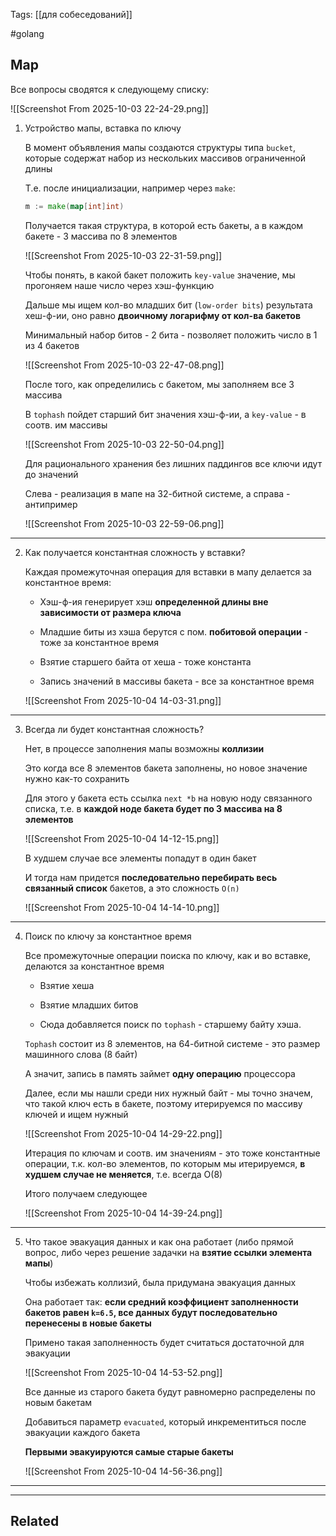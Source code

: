 Tags: [[для собеседований]]

#golang 



## Map



Все вопросы сводятся к следующему списку:

![[Screenshot From 2025-10-03 22-24-29.png]]



1. Устройство мапы, вставка по ключу

	В момент объявления мапы создаются структуры типа `bucket`, которые содержат набор из нескольких массивов ограниченной длины
	
	Т.е. после инициализации, например через `make`: 
	
	```go
	m := make(map[int]int)
	```
	
	Получается такая структура, в которой есть бакеты, а в каждом бакете - 3 массива по 8 элементов
	
	![[Screenshot From 2025-10-03 22-31-59.png]]
	
	
	
	Чтобы понять, в какой бакет положить `key-value` значение, мы прогоняем наше число через хэш-функцию
	
	Дальше мы ищем кол-во младших бит (`low-order bits`) результата хеш-ф-ии, оно равно **двоичному логарифму от кол-ва бакетов**
	
	Минимальный набор битов - 2 бита - позволяет положить число в 1 из 4 бакетов
	
	![[Screenshot From 2025-10-03 22-47-08.png]]
	
	
	
	После того, как определились с бакетом, мы заполняем все 3 массива
	
	В `tophash` пойдет старший бит значения хэш-ф-ии, а `key-value` - в соотв. им массивы
	
	![[Screenshot From 2025-10-03 22-50-04.png]]
	
	
	
	Для рационального хранения без лишних паддингов все ключи идут до значений
	
	Слева - реализация в мапе на 32-битной системе, а справа - антипример
	
	![[Screenshot From 2025-10-03 22-59-06.png]]


---


2. Как получается константная сложность у вставки?

	Каждая промежуточная операция для вставки в мапу делается за константное время:
	
	- Хэш-ф-ия генерирует хэш **определенной длины вне зависимости от размера ключа**
	  
	- Младшие биты из хэша берутся с пом. **побитовой операции** - тоже за константное время
	  
	- Взятие старшего байта от хеша - тоже константа
	  
	- Запись значений в массивы бакета - все за константное время
	
	![[Screenshot From 2025-10-04 14-03-31.png]]


---


3. Всегда ли будет константная сложность?

	Нет, в процессе заполнения мапы возможны **коллизии**
	
	Это когда все 8 элементов бакета заполнены, но новое значение нужно как-то сохранить
	
	Для этого у бакета есть ссылка `next *b` на новую ноду связанного списка, т.е. в **каждой ноде бакета будет по 3 массива на 8 элементов**
	
	![[Screenshot From 2025-10-04 14-12-15.png]]
	
	
	
	В худшем случае все элементы попадут в один бакет
	
	И тогда нам придется **последовательно перебирать весь связанный список** бакетов, а это сложность `O(n)`
	
	![[Screenshot From 2025-10-04 14-14-10.png]]


---


4. Поиск по ключу за константное время

	Все промежуточные операции поиска по ключу, как и во вставке, делаются за константное время
	
	- Взятие хеша
	  
	- Взятие младших битов
	  
	- Сюда добавляется поиск по `tophash` - старшему байту хэша. 
	
	
	
	`Tophash` состоит из 8 элементов, на 64-битной системе - это размер машинного слова (8 байт)
	
	А значит, запись в память займет **одну операцию** процессора
	
	Далее, если мы нашли среди них нужный байт - мы точно значем, что такой ключ есть в бакете, поэтому итерируемся по массиву ключей и ищем нужный 
	
	![[Screenshot From 2025-10-04 14-29-22.png]]
	
	Итерация по ключам и соотв. им значениям - это тоже константные операции, т.к. кол-во элементов, по которым мы итерируемся, **в худшем случае не меняется**, т.е. всегда O(8)
	
	Итого получаем следующее
	
	![[Screenshot From 2025-10-04 14-39-24.png]]


---


5. Что такое эвакуация данных и как она работает (либо прямой вопрос, либо через решение задачки на **взятие ссылки элемента мапы**)

	Чтобы избежать коллизий, была придумана эвакуация данных
	
	Она работает так: **если средний коэффициент заполненности бакетов равен `k=6.5`, все данных будут последовательно перенесены в новые бакеты**
	
	
	
	Примено такая заполненность будет считаться достаточной для эвакуации 
	
	![[Screenshot From 2025-10-04 14-53-52.png]]
	
	
	
	Все данные из старого бакета будут равномерно распределены по новым бакетам
	
	Добавиться параметр `evacuated`, который инкрементиться после эвакуации каждого бакета
	
	**Первыми эвакуируются самые старые бакеты**
	
	![[Screenshot From 2025-10-04 14-56-36.png]]
	


---


---


## Related


